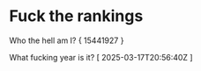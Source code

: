 # Fuck the rankings

Who the hell am I?
{ 15441927 }

What fucking year is it?
[ 2025-03-17T20:56:40Z ]
